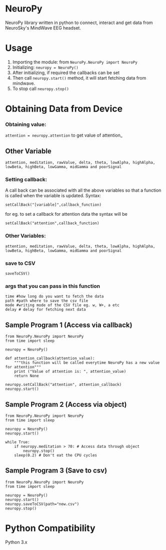# NeuroPy <br>
NeuroPy library written in python to connect, interact and get data from NeuroSky's MindWave EEG headset. <br>
# Usage <br>

1. Importing the module: from `NeuroPy.NeuroPy import NeuroPy` <br>
2. Initializing: `neuropy = NeuroPy()`<br>
3. After initializing, if required the callbacks can be set <br>
4. Then call `neuropy.start()` method, it will start fetching data from mindwave.<br>
5. To stop call `neuropy.stop()`<br>

# Obtaining Data from Device <br>

### Obtaining value: 
`attention = neuropy.attention` to get value of attention_ <br>
## Other Variable 
    attention, meditation, rawValue, delta, theta, lowAlpha, highAlpha, lowBeta, highBeta, lowGamma, midGamma and poorSignal
### Setting callback:
A call back can be associated with all the above variables so that a function is called when the variable is updated. Syntax:

    setCallBack("[variable]",callback_function)

for eg. to set a callback for attention data the syntax will be
    
    setCallBack("attention",callback_function)

### Other Variables: 
    attention, meditation, rawValue, delta, theta, lowAlpha, highAlpha, lowBeta, highBeta, lowGamma, midGamma and poorSignal

### save to CSV
    saveToCSV()
### args that you can pass in this function
    time #how long do you want to fetch the data
    path #path where to save the csv file
    mode #writing mode of the CSV file eg. w, W+, a etc
    delay # delay for fetching next data

## Sample Program 1 (Access via callback)
    from NeuroPy.NeuroPy import NeuroPy
    from time import sleep

    neuropy = NeuroPy() 

    def attention_callback(attention_value):
        """this function will be called everytime NeuroPy has a new value for attention"""
        print ("Value of attention is: ", attention_value)
        return None

    neuropy.setCallBack("attention", attention_callback)
    neuropy.start()

## Sample Program 2 (Access via object)
    from NeuroPy.NeuroPy import NeuroPy
    from time import sleep

    neuropy = NeuroPy() 
    neuropy.start()

    while True:
        if neuropy.meditation > 70: # Access data through object
            neuropy.stop() 
        sleep(0.2) # Don't eat the CPU cycles

## Sample Program 3 (Save to csv)
    from NeuroPy.NeuroPy import NeuroPy
    from time import sleep

    neuropy = NeuroPy() 
    neuropy.start()
    neuropy.saveToCSV(path="new.csv")
    neuropy.stop()
        
# Python Compatibility
Python 3.x
